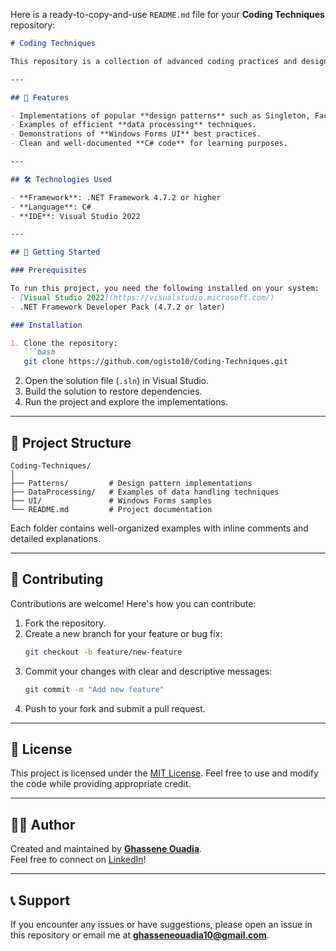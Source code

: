 Here is a ready-to-copy-and-use `README.md` file for your **Coding Techniques** repository:

```markdown
# Coding Techniques

This repository is a collection of advanced coding practices and design patterns implemented in C# using the .NET Framework. It serves as a resource for developers to learn and apply robust techniques for building Windows Forms applications.

---

## 🚀 Features

- Implementations of popular **design patterns** such as Singleton, Factory, and Observer.
- Examples of efficient **data processing** techniques.
- Demonstrations of **Windows Forms UI** best practices.
- Clean and well-documented **C# code** for learning purposes.

---

## 🛠 Technologies Used

- **Framework**: .NET Framework 4.7.2 or higher
- **Language**: C#
- **IDE**: Visual Studio 2022

---

## 📖 Getting Started

### Prerequisites

To run this project, you need the following installed on your system:
- [Visual Studio 2022](https://visualstudio.microsoft.com/)
- .NET Framework Developer Pack (4.7.2 or later)

### Installation

1. Clone the repository:
   ```bash
   git clone https://github.com/ogisto10/Coding-Techniques.git
   ```
2. Open the solution file (`.sln`) in Visual Studio.
3. Build the solution to restore dependencies.
4. Run the project and explore the implementations.

---

## 📂 Project Structure

```
Coding-Techniques/
│
├── Patterns/         # Design pattern implementations
├── DataProcessing/   # Examples of data handling techniques
├── UI/               # Windows Forms samples
└── README.md         # Project documentation
```

Each folder contains well-organized examples with inline comments and detailed explanations.

---

## 🤝 Contributing

Contributions are welcome! Here's how you can contribute:
1. Fork the repository.
2. Create a new branch for your feature or bug fix:
   ```bash
   git checkout -b feature/new-feature
   ```
3. Commit your changes with clear and descriptive messages:
   ```bash
   git commit -m "Add new feature"
   ```
4. Push to your fork and submit a pull request.

---

## 📜 License

This project is licensed under the [MIT License](LICENSE). Feel free to use and modify the code while providing appropriate credit.

---

## 🧑‍💻 Author

Created and maintained by **[Ghassene Ouadia](https://github.com/ogisto10)**.  
Feel free to connect on [LinkedIn](https://www.linkedin.com/in/ghassene-ouadia-5a0467205/)!

---

## 📞 Support

If you encounter any issues or have suggestions, please open an issue in this repository or email me at **ghasseneouadia10@gmail.com**.

